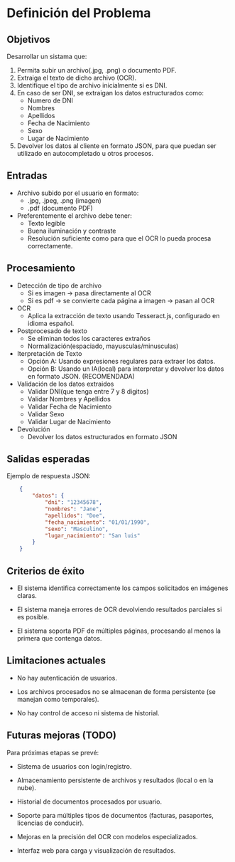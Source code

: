 
# Definición del Problema

## Objetivos

Desarrollar un sistama que:

1)  Permita subir un archivo(.jpg, .png) o documento PDF.
2)  Extraiga el texto de dicho archivo (OCR).
3)  Identifique el tipo de archivo inicialmente si es DNI.
4)  En caso de ser DNI, se extraigan los datos estructurados como:
    * Numero de DNI
    * Nombres
    * Apellidos
    * Fecha de Nacimiento
    * Sexo
    * Lugar de Nacimiento
5)  Devolver los datos al cliente en formato JSON, para que puedan ser utilizado en autocompletado u otros procesos.

## Entradas

*   Archivo subido por el usuario en formato:
    *   .jpg, .jpeg, .png (imagen)
    * .pdf (documento PDF)
*   Preferentemente el archivo debe tener:
    * Texto legible
    * Buena iluminación y contraste
    * Resolución suficiente como para que el OCR lo pueda procesa correctamente.

## Procesamiento

*   Detección de tipo de archivo
    * Si es imagen -> pasa directamente al OCR
    * Si es pdf -> se convierte cada página a imagen -> pasan al OCR
*   OCR
    * Aplica la extracción de texto usando Tesseract.js, configurado en idioma español.
*   Postprocesado de texto
    * Se eliminan todos los caracteres extraños
    * Normalización(espaciado, mayusculas/minusculas)
*   Iterpretación de Texto
    * Opción A: Usando expresiones regulares para extraer los datos.
    * Opción B: Usando un IA(local) para interpretar y devolver los datos en formato JSON. (RECOMENDADA)
*   Validación de los datos extraidos
    * Validar DNI(que tenga entre 7 y 8 digitos)
    * Validar Nombres y Apellidos
    * Validar Fecha de Nacimiento
    * Validar Sexo
    * Validar Lugar de Nacimiento
*   Devolución
    * Devolver los datos estructurados en formato JSON

## Salidas esperadas

Ejemplo de respuesta JSON:

```json
    {
        "datos": {
            "dni": "12345678",
            "nombres": "Jane",
            "apellidos": "Doe",
            "fecha_nacimiento": "01/01/1990",
            "sexo": "Masculino",
            "lugar_nacimiento": "San luis"
        }
    }
```

## Criterios de éxito
*   El sistema identifica correctamente los campos solicitados en imágenes claras.

*   El sistema maneja errores de OCR devolviendo resultados parciales si es posible.

*   El sistema soporta PDF de múltiples páginas, procesando al menos la primera que contenga datos.

## Limitaciones actuales
*   No hay autenticación de usuarios.

*   Los archivos procesados no se almacenan de forma persistente (se manejan como temporales).

*   No hay control de acceso ni sistema de historial.

## Futuras mejoras (TODO)
Para próximas etapas se prevé:

*   Sistema de usuarios con login/registro.

*   Almacenamiento persistente de archivos y resultados (local o en la nube).

*   Historial de documentos procesados por usuario.

*   Soporte para múltiples tipos de documentos (facturas, pasaportes, licencias de conducir).

*   Mejoras en la precisión del OCR con modelos especializados.

*   Interfaz web para carga y visualización de resultados.